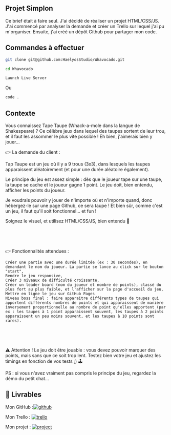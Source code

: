
## Projet Simplon

Ce brief était à faire seul.
J'ai décidé de réaliser un projet HTML/CSS/JS. J'ai commencé par analyser la demande et créer un Trello sur lequel j'ai pu m'organiser. Ensuite, j'ai créé un dépôt Github pour partager mon code.
## Commandes à effectuer

```bash
git clone git@github.com:HaelyosStudio/Whavocado.git
```

```bash
cd Whavocado
```

```bash
Launch Live Server
```
Ou
```bash
code .
```
## Contexte

Vous connaissez Tape Taupe (Whack-a-mole dans la langue de Shakespeare) ? Ce célèbre jeux dans lequel des taupes sortent de leur trou, et il faut les assommer le plus vite possible ! Eh bien, j'aimerais bien y jouer...

👉 La demande du client :

Tap Taupe est un jeu où il y a 9 trous (3x3), dans lesquels les taupes apparaissent aléatoirement (et pour une durée aléatoire également).

Le principe du jeu est assez simple : dès que le joueur tape sur une taupe, la taupe se cache et le joueur gagne 1 point. Le jeu doit, bien entendu, afficher les points du joueur.

Je voudrais pouvoir y jouer de n'importe où et n'importe quand, donc hébergez-le sur une page Github, ce sera taupe ! Et bien sûr, comme c'est un jeu, il faut qu'il soit fonctionnel... et fun !

Soignez le visuel, et utilisez HTML/CSS/JS, bien entendu 🙂

​

​

👉 Fonctionnalités attendues :

    Créer une partie avec une durée limitée (ex : 30 secondes), en demandant le nom du joueur. La partie se lance au click sur le bouton "start",
    Rendre le jeu responsive,
    Créer 3 niveaux de difficulté croissante,
    Créer un leader board (nom du joueur et nombre de points), classé du plus fort au plus faible, et l'afficher sur la page d'accueil du jeu,
    Mettre en ligne le jeu sur GitHub Pages
    Niveau boss final : faire apparaitre différents types de taupes qui apportent différents nombres de points et qui apparaissent de manière inversement proportionnelle au nombre de point qu'elles apportent (par ex : les taupes à 1 point apparaissent souvent, les taupes à 2 points apparaissent un peu moins souvent, et les taupes à 10 points sont rares).

​

​

⚠️ Attention ! Le jeu doit être jouable : vous devez pouvoir marquer des points, mais sans que ce soit trop lent. Testez bien votre jeu et ajustez les timings en fonction de vos tests ;) 🕹

PS : si vous n'avez vraiment pas compris le principe du jeu, regardez la démo du petit chat...

## 🔗 Livrables
Mon GitHub :[![github](https://img.shields.io/badge/GitHub-100000?style=for-the-badge&logo=github&logoColor=white)](https://github.com/HaelyosStudio)

Mon Trello :
[![trello](https://img.shields.io/badge/Trello-0052CC?style=for-the-badge&logo=trello&logoColor=white)](https://trello.com/invite/b/EupdkgS7/ATTI2824d6ca5d18a9f0daf2c62d21429de866724D36/brief-whackamole)

Mon projet :
[![project](https://img.shields.io/badge/website-000000?style=for-the-badge&logo=About.me&logoColor=white)](https://haelyosstudio.github.io/Whavocado/)

